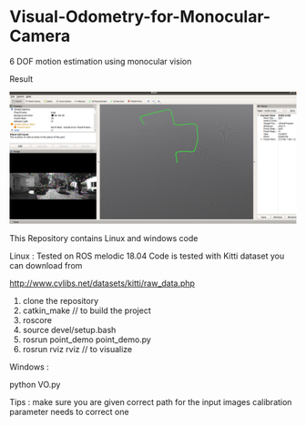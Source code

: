 # Visual-Odometry-for-Monocular-Camera
6 DOF motion estimation using monocular vision


Result

<img src = "images/VO_ROS.PNG" width=600 >



This Repository contains Linux and windows code

Linux :
Tested on ROS melodic 18.04 
Code is tested with Kitti dataset you can download from 

http://www.cvlibs.net/datasets/kitti/raw_data.php

1) clone the repository
2) catkin_make // to build the project
3) roscore
4) source devel/setup.bash
5) rosrun point_demo point_demo.py
6) rosrun rviz rviz  // to visualize 


Windows :

python VO.py


Tips :
make sure you are given correct path for the input images
calibration parameter needs to correct one
